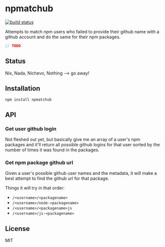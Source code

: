 # npmatchub
[![build status](https://secure.travis-ci.org/thlorenz/npmatchub.png)](http://travis-ci.org/thlorenz/npmatchub)

Attempts to match npm users who failed to provide their github name with a github account and do the same for their npm packages.

```js
// TODO
```

## Status

Nix, Nada, Nichevo, Nothing --> go away!

## Installation

    npm install npmatchub

## API


### Get user github login

Not fleshed out yet, but basically give me an array of a user's npm packages and it'll return all possible github logins
for that user sorted by the number of times it was found in the packages.

### Get npm package github url

Given a user's possible github user names and the metadata, it will make a best attempt to find the github url for that
package.

Things it will try in that order:

- `/<username>/<packagename>`
- `/<username>/node-<packagename>`
- `/<username>/<packagename>js`
- `/<username>/js-<packagename>`


## License

MIT
